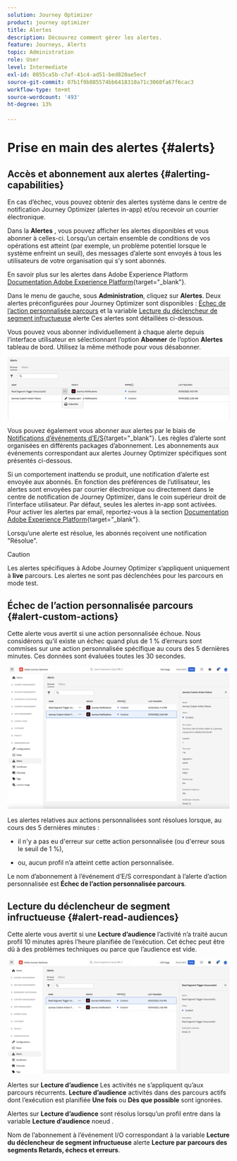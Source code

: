 ```yaml
---
solution: Journey Optimizer
product: journey optimizer
title: Alertes
description: Découvrez comment gérer les alertes.
feature: Journeys, Alerts
topic: Administration
role: User
level: Intermediate
exl-id: 0855ca5b-c7af-41c4-ad51-bed820ae5ecf
source-git-commit: 07b1f9b885574bb6418310a71c3060fa67f6cac3
workflow-type: tm+mt
source-wordcount: '493'
ht-degree: 13%

---
```


# Prise en main des alertes {#alerts}

## Accès et abonnement aux alertes {#alerting-capabilities}

En cas d’échec, vous pouvez obtenir des alertes système dans le centre de notification Journey Optimizer (alertes in-app) et/ou recevoir un courrier électronique.

Dans la **Alertes** , vous pouvez afficher les alertes disponibles et vous abonner à celles-ci. Lorsqu’un certain ensemble de conditions de vos opérations est atteint (par exemple, un problème potentiel lorsque le système enfreint un seuil), des messages d’alerte sont envoyés à tous les utilisateurs de votre organisation qui s’y sont abonnés.

<!--These messages can repeat over a pre-defined time interval until the alert has been resolved.-->

En savoir plus sur les alertes dans Adobe Experience Platform [Documentation Adobe Experience Platform](https://experienceleague.adobe.com/docs/experience-platform/observability/alerts/overview.html?lang=fr){target="_blank"}.

Dans le menu de gauche, sous **Administration**, cliquez sur **Alertes**. Deux alertes préconfigurées pour Journey Optimizer sont disponibles : [Échec de l’action personnalisée parcours](#alert-custom-actions) et la variable [Lecture du déclencheur de segment infructueuse](#alert-read-audiences) alerte Ces alertes sont détaillées ci-dessous.

Vous pouvez vous abonner individuellement à chaque alerte depuis l’interface utilisateur en sélectionnant l’option **Abonner** de l’option **Alertes** tableau de bord. Utilisez la même méthode pour vous désabonner.

![](assets/alert-subscribe.png)

Vous pouvez également vous abonner aux alertes par le biais de [Notifications d’événements d’E/S](https://experienceleague.adobe.com/docs/experience-platform/observability/alerts/subscribe.html?lang=fr){target="_blank"}. Les règles d’alerte sont organisées en différents packages d’abonnement. Les abonnements aux événements correspondant aux alertes Journey Optimizer spécifiques sont présentés ci-dessous.

Si un comportement inattendu se produit, une notification d’alerte est envoyée aux abonnés. En fonction des préférences de l’utilisateur, les alertes sont envoyées par courrier électronique ou directement dans le centre de notification de Journey Optimizer, dans le coin supérieur droit de l’interface utilisateur. Par défaut, seules les alertes in-app sont activées. Pour activer les alertes par email, reportez-vous à la section [Documentation Adobe Experience Platform](https://experienceleague.adobe.com/docs/experience-platform/observability/alerts/ui.html#enable-email-alerts){target="_blank"}.

Lorsqu’une alerte est résolue, les abonnés reçoivent une notification &quot;Résolue&quot;.

>[!CAUTION]
>
>Les alertes spécifiques à Adobe Journey Optimizer s’appliquent uniquement à **live** parcours. Les alertes ne sont pas déclenchées pour les parcours en mode test.

## Échec de l’action personnalisée parcours {#alert-custom-actions}

Cette alerte vous avertit si une action personnalisée échoue. Nous considérons qu’il existe un échec quand plus de 1 % d’erreurs sont commises sur une action personnalisée spécifique au cours des 5 dernières minutes. Ces données sont évaluées toutes les 30 secondes.

![](assets/alerts-custom-action.png)

Les alertes relatives aux actions personnalisées sont résolues lorsque, au cours des 5 dernières minutes :

* il n&#39;y a pas eu d&#39;erreur sur cette action personnalisée (ou d&#39;erreur sous le seuil de 1 %),

* ou, aucun profil n’a atteint cette action personnalisée.

Le nom d’abonnement à l’événement d’E/S correspondant à l’alerte d’action personnalisée est **Échec de l’action personnalisée parcours**.

## Lecture du déclencheur de segment infructueuse {#alert-read-audiences}

Cette alerte vous avertit si une **Lecture d’audience** l’activité n’a traité aucun profil 10 minutes après l’heure planifiée de l’exécution. Cet échec peut être dû à des problèmes techniques ou parce que l’audience est vide.

![](assets/alerts1.png)

Alertes sur **Lecture d’audience** Les activités ne s’appliquent qu’aux parcours récurrents. **Lecture d’audience** activités dans des parcours actifs dont l’exécution est planifiée **Une fois** ou **Dès que possible** sont ignorées.

Alertes sur **Lecture d’audience** sont résolus lorsqu’un profil entre dans la variable **Lecture d’audience** noeud .

Nom de l’abonnement à l’événement I/O correspondant à la variable **Lecture du déclencheur de segment infructueuse** alerte **Lecture par parcours des segments Retards, échecs et erreurs**.
